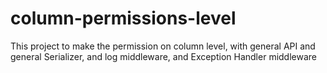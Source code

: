 # column-permissions-level
This project to make the permission on column level, with general API and general Serializer, and log middleware, and Exception Handler middleware  
